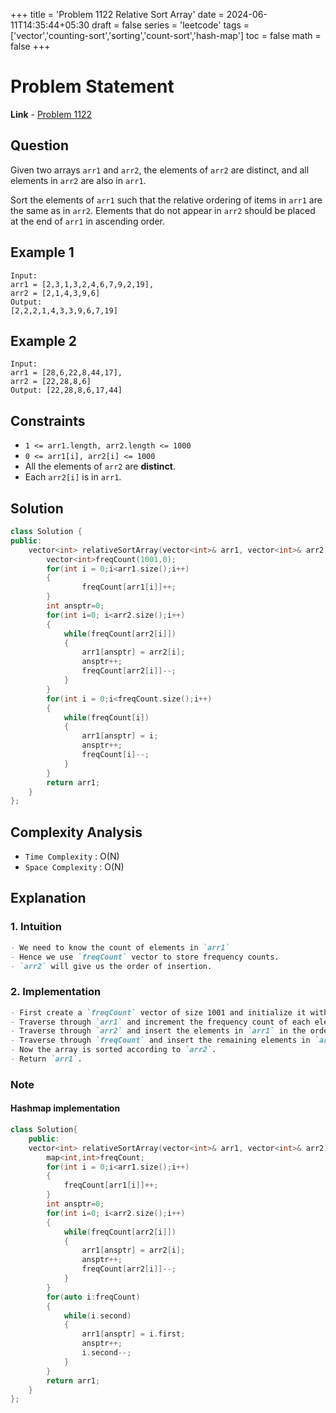 +++
title = 'Problem 1122 Relative Sort Array'
date = 2024-06-11T14:35:44+05:30
draft = false
series = 'leetcode'
tags =['vector','counting-sort','sorting','count-sort','hash-map']
toc = false
math = false
+++

# Problem Statement

**Link** - [Problem 1122](https://leetcode.com/problems/relative-sort-array/description/)

## Question

Given two arrays `arr1` and `arr2`, the elements of `arr2` are distinct, and all elements in `arr2` are also in `arr1`.

Sort the elements of `arr1` such that the relative ordering of items in `arr1` are the same as in `arr2`. Elements that do not appear in `arr2` should be placed at the end of `arr1` in ascending order.

## Example 1

```text
Input:
arr1 = [2,3,1,3,2,4,6,7,9,2,19],
arr2 = [2,1,4,3,9,6]
Output:
[2,2,2,1,4,3,3,9,6,7,19]
```

## Example 2

```text
Input:
arr1 = [28,6,22,8,44,17],
arr2 = [22,28,8,6]
Output: [22,28,8,6,17,44]
```

## Constraints

- `1 <= arr1.length, arr2.length <= 1000`
- `0 <= arr1[i], arr2[i] <= 1000`
- All the elements of `arr2` are **distinct**.
- Each `arr2[i]` is in `arr1`.

## Solution

```cpp
class Solution {
public:
    vector<int> relativeSortArray(vector<int>& arr1, vector<int>& arr2) {
        vector<int>freqCount(1001,0);
        for(int i = 0;i<arr1.size();i++)
        {
                freqCount[arr1[i]]++;
        }
        int ansptr=0;
        for(int i=0; i<arr2.size();i++)
        {
            while(freqCount[arr2[i]])
            {
                arr1[ansptr] = arr2[i];
                ansptr++;
                freqCount[arr2[i]]--;
            }
        }
        for(int i = 0;i<freqCount.size();i++)
        {
            while(freqCount[i])
            {
                arr1[ansptr] = i;
                ansptr++;
                freqCount[i]--;
            }
        }
        return arr1;
    }
};
```

## Complexity Analysis

- `Time Complexity` : O(N)
- `Space Complexity` : O(N)

## Explanation

### 1. Intuition

```markdown
- We need to know the count of elements in `arr1`
- Hence we use `freqCount` vector to store frequency counts.
- `arr2` will give us the order of insertion.
```

### 2. Implementation

```markdown
- First create a `freqCount` vector of size 1001 and initialize it with 0.
- Traverse through `arr1` and increment the frequency count of each element.
- Traverse through `arr2` and insert the elements in `arr1` in the order of `arr2`.
- Traverse through `freqCount` and insert the remaining elements in `arr1`.
- Now the array is sorted according to `arr2`.
- Return `arr1`.
```

### Note

#### Hashmap implementation

```cpp
class Solution{
    public:
    vector<int> relativeSortArray(vector<int>& arr1, vector<int>& arr2) {
        map<int,int>freqCount;
        for(int i = 0;i<arr1.size();i++)
        {
            freqCount[arr1[i]]++;
        }
        int ansptr=0;
        for(int i=0; i<arr2.size();i++)
        {
            while(freqCount[arr2[i]])
            {
                arr1[ansptr] = arr2[i];
                ansptr++;
                freqCount[arr2[i]]--;
            }
        }
        for(auto i:freqCount)
        {
            while(i.second)
            {
                arr1[ansptr] = i.first;
                ansptr++;
                i.second--;
            }
        }
        return arr1;
    }
};
```
